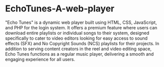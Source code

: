 # EchoTunes-A-web-player
"Echo Tunes" is a dynamic web player built using HTML, CSS, JavaScript, and PHP for the login system. It offers a premium feature where users can download entire playlists or individual songs to their system, designed specifically to cater to video editors looking for easy access to sound effects (SFX) and No Copyright Sounds (NCS) playlists for their projects. In addition to serving content creators in the reel and video editing space, Echo Tunes functions as a regular music player, delivering a smooth and engaging experience for all users.
